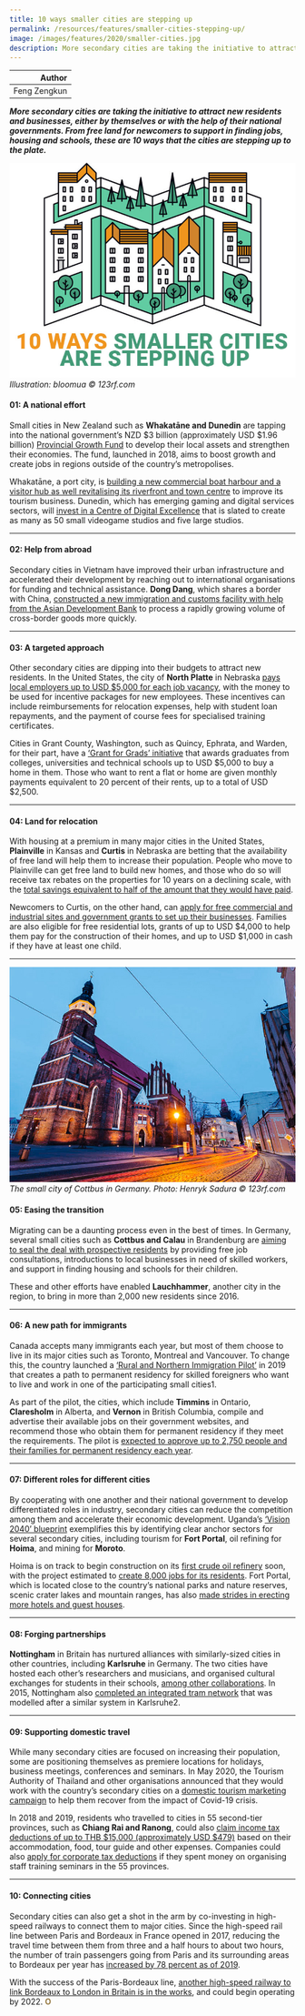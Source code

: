 ```yaml
---
title: 10 ways smaller cities are stepping up
permalink: /resources/features/smaller-cities-stepping-up/
image: /images/features/2020/smaller-cities.jpg
description: More secondary cities are taking the initiative to attract new residents and businesses, either by themselves or with the help of their national governments. From free land for newcomers to support in finding jobs, housing and schools, these are 10 ways that the cities are stepping up to the plate.
---
```


| Author |
|---:|
| Feng Zengkun |

***More secondary cities are taking the initiative to attract new residents and businesses, either by themselves or with the help of their national governments. From free land for newcomers to support in finding jobs, housing and schools, these are 10 ways that the cities are stepping up to the plate.***

![How smaller cities are stepping up](/images/features/2020/smaller-cities.jpg/)*Illustration: bloomua © 123rf.com*

#### **01: A national effort**

Small cities in New Zealand such as **Whakatāne and Dunedin** are tapping into the national government’s NZD $3 billion (approximately USD $1.96 billion) [Provincial Growth Fund](https://www.nzherald.co.nz/nz/news/article.cfm?c_id=1&objectid=12000424) to develop their local assets and strengthen their economies. The fund, launched in 2018, aims to boost growth and create jobs in regions outside of the country’s metropolises. 

Whakatāne, a port city, is [building a new commercial boat harbour and a visitor hub as well revitalising its riverfront and town centre](https://www.growregions.govt.nz/about-us/news-and-announcements/whakatane-set-for-economic-growth/) to improve its tourism business. Dunedin, which has emerging gaming and digital services sectors, will [invest in a Centre of Digital Excellence](https://www.growregions.govt.nz/about-us/news-and-announcements/pgf-makes-dunedin-ites-happy/) that is slated to create as many as 50 small videogame studios and five large studios.   

---

#### **02: Help from abroad**

Secondary cities in Vietnam have improved their urban infrastructure and accelerated their development by reaching out to international organisations for funding and technical assistance. **Dong Dang**, which shares a border with China, [constructed a new immigration and customs facility with help from the Asian Development Bank](https://www.livablecities.info/vietnam-secondary-cities) to process a rapidly growing volume of cross-border goods more quickly.

---

#### **03: A targeted approach**

Other secondary cities are dipping into their budgets to attract new residents. In the United States, the city of **North Platte** in Nebraska [pays local employers up to USD $5,000 for each job vacancy](http://www.nparea.com/worknp), with the money to be used for incentive packages for new employees. These incentives can include reimbursements for relocation expenses, help with student loan repayments, and the payment of course fees for specialised training certificates. 

Cities in Grant County, Washington, such as Quincy, Ephrata, and Warden, for their part, have a [‘Grant for Grads’ initiative](https://givetogrant.org/grant-for-grads/) that awards graduates from colleges, universities and technical schools up to USD $5,000 to buy a home in them. Those who want to rent a flat or home are given monthly payments equivalent to 20 percent of their rents, up to a total of USD $2,500. 

---

#### **04: Land for relocation**

With housing at a premium in many major cities in the United States, **Plainville** in Kansas and **Curtis** in Nebraska are betting that the availability of free land will help them to increase their population. People who move to Plainville can get free land to build new homes, and those who do so will receive tax rebates on the properties for 10 years on a declining scale, with the [total savings equivalent to half of the amount that they would have paid](http://rookscounty.net/free_homesites).

Newcomers to Curtis, on the other hand, can [apply for free commercial and industrial sites and government grants to set up their businesses](https://www.curtisnebraska.com/copy-of-medicine-valley-economic-de). Families are also eligible for free residential lots, grants of up to USD $4,000 to help them pay for the construction of their homes, and up to USD $1,000 in cash if they have at least one child. 

---

![The small city of Cottbus in Germany](/images/features/2020/cottbus.jpg/)*The small city of Cottbus in Germany. Photo: Henryk Sadura © 123rf.com*

#### **05: Easing the transition**

Migrating can be a daunting process even in the best of times. In Germany, several small cities such as **Cottbus and Calau** in Brandenburg are [aiming to seal the deal with prospective residents](https://www.nbcnews.com/news/world/decades-after-fall-berlin-wall-east-german-towns-try-lure-n1078636) by providing free job consultations, introductions to local businesses in need of skilled workers, and support in finding housing and schools for their children. 

These and other efforts have enabled **Lauchhammer**, another city in the region, to bring in more than 2,000 new residents since 2016.

---

#### **06: A new path for immigrants**

Canada accepts many immigrants each year, but most of them choose to live in its major cities such as Toronto, Montreal and Vancouver. To change this, the country launched a [‘Rural and Northern Immigration Pilot’](https://www.canada.ca/en/immigration-refugees-citizenship/services/immigrate-canada/rural-northern-immigration-pilot.html) in 2019 that creates a path to permanent residency for skilled foreigners who want to live and work in one of the participating small cities1.

As part of the pilot, the cities, which include **Timmins** in Ontario, **Claresholm** in Alberta, and **Vernon** in British Columbia, compile and advertise their available jobs on their government websites, and recommend those who obtain them for permanent residency if they meet the requirements. The pilot is [expected to approve up to 2,750 people and their families for permanent residency each year](https://www.cicnews.com/2019/11/two-rural-and-northern-immigration-pilot-communities-now-accepting-applications-1113194.html#gs.aq15vo).

---

#### **07: Different roles for different cities**

By cooperating with one another and their national government to develop differentiated roles in industry, secondary cities can reduce the competition among them and accelerate their economic development. Uganda’s [‘Vision 2040’ blueprint](https://www.arup.com/-/media/arup/files/publications/f/future-cities-africa--uganda.pdf) exemplifies this by identifying clear anchor sectors for several secondary cities, including tourism for **Fort Portal**, oil refining for **Hoima**, and mining for **Moroto**. 

Hoima is on track to begin construction on its [first crude oil refinery](https://www.newvision.co.ug/news/1513828/uganda-eyes-oil-barrel) soon, with the project estimated to [create 8,000 jobs for its residents](https://platform.africainvestmentforum.com/projects/details/191601). Fort Portal, which is located close to the country’s national parks and nature reserves, scenic crater lakes and mountain ranges, has also [made strides in erecting more hotels and guest houses](https://www.monitor.co.ug/artsculture/Travel/Fort-Portal-eyes-tourism-city-status-/691238-4771838-lhhoc9z/index.html). 

---

#### **08: Forging partnerships**

**Nottingham** in Britain has nurtured alliances with similarly-sized cities in other countries, including **Karlsruhe** in Germany. The two cities have hosted each other’s researchers and musicians, and organised cultural exchanges for students in their schools, [among other collaborations](http://www.nottinghamkarlsruhe50.com/about/). In 2015, Nottingham also [completed an integrated tram network](http://www.mynottinghamnews.co.uk/nottinghams-extended-tram-network-will-boost-citys-economy-4/) that was modelled after a similar system in Karlsruhe2.  

---

#### **09: Supporting domestic travel**

While many secondary cities are focused on increasing their population, some are positioning themselves as premiere locations for holidays, business meetings, conferences and seminars. In May 2020, the Tourism Authority of Thailand and other organisations announced that they would work with the country’s secondary cities on a [domestic tourism marketing campaign](https://www.travelweekly-asia.com/Destination-Travel/Support-local-Thailand-to-promote-domestic-tourism-in-second-tier-cities) to help them recover from the impact of Covid-19 crisis. 

In 2018 and 2019, residents who travelled to cities in 55 second-tier provinces, such as **Chiang Rai and Ranong**, could also [claim income tax deductions of up to THB $15,000 (approximately USD $479)](https://www.bangkokpost.com/business/1663680/tax-break-for-second-tier-provinces-stays) based on their accommodation, food, tour guide and other expenses. Companies could also [apply for corporate tax deductions](https://www.nationthailand.com/Travel_log/30335871) if they spent money on organising staff training seminars in the 55 provinces. 

---

#### **10: Connecting cities** 

Secondary cities can also get a shot in the arm by co-investing in high-speed railways to connect them to major cities. Since the high-speed rail line between Paris and Bordeaux in France opened in 2017, reducing the travel time between them from three and a half hours to about two hours, the number of train passengers going from Paris and its surrounding areas to Bordeaux per year has [increased by 78 percent as of 2019](https://www.lisea.fr/wp-content/uploads/2020/06/LISEA_Activity-report-2019.pdf). 

With the success of the Paris-Bordeaux line, [another high-speed railway to link Bordeaux to London in Britain is in the works](https://www.independent.co.uk/news/world/europe/london-bordeaux-trains-high-speed-rail-france-sncf-a9381056.html), and could begin operating by 2022. **<font color="#967942">O</font>**
